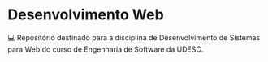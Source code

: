 # Desenvolvimento Web

💻 Repositório destinado para a disciplina de Desenvolvimento de Sistemas para Web do curso de Engenharia de Software da UDESC.
